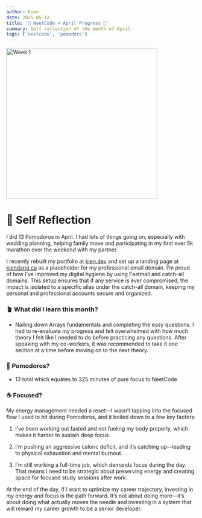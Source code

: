 ```yaml
---
author: Kien
date: 2025-05-12
title: '🌱 NeetCode × April Progress 🍅'
summary: Self reflection of the month of April.
tags: ['neetcode', 'pomodoro']
---
```


<div class="flex justify-center">
<img src="/static/images/neetcode/neetcodeapril.png" alt="Week 1" width="400" />
</div>

# 🧠 Self Reflection

I did 13 Pomodoros in April. I had lots of things going on, especially with wedding planning, helping family move and participating in my first ever 5k marathon over the weekend with my partner.

I recently rebuilt my portfolio at <a href='https://kien.dev' target="__blank">kien.dev</a> and set up a landing page at <a href='https://kiendang.ca' target="__blank">kiendang.ca</a> as a placeholder for my professional email domain. I’m proud of how I’ve improved my digital hygiene by using Fastmail and catch-all domains. This setup ensures that if any service is ever compromised, the impact is isolated to a specific alias under the catch-all domain, keeping my personal and professional accounts secure and organized.

### 🪴 What did I learn this month?

- Nailing down Arrays fundamentals and completing the easy questions. I had to re-evaluate my progress and felt overwhelmed with how much theory I felt like I needed to do before practicing any questions. After speaking with my co-workers, it was recommended to take it one section at a time before moving on to the next theory.

### 🍅 Pomodoros?

- 13 total which equates to 325 minutes of pure focus to NeetCode

### ☕ Focused?

My energy management needed a reset—I wasn’t tapping into the focused flow I used to hit during Pomodoros, and it boiled down to a few key factors:

1. I’ve been working out fasted and not fueling my body properly, which makes it harder to sustain deep focus.

2. I’m pushing an aggressive caloric deficit, and it’s catching up—leading to physical exhaustion and mental burnout.

3. I’m still working a full-time job, which demands focus during the day. That means I need to be strategic about preserving energy and creating space for focused study sessions after work.

At the end of the day, if I want to optimize my career trajectory, investing in my energy and focus is the path forward. It’s not about doing more—it’s about doing what actually moves the needle and investing in a system that will reward my career growth to be a senior developer.
